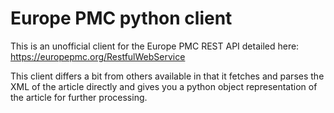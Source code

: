 # Europe PMC python client
This is an unofficial client for the Europe PMC REST API detailed here: https://europepmc.org/RestfulWebService

This client differs a bit from others available in that it fetches and parses the XML of the article directly and gives you a python object representation of the article for further processing.
